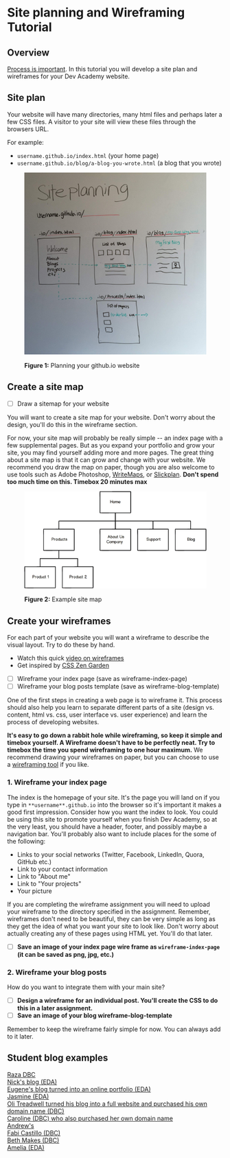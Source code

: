 # Site planning and Wireframing Tutorial

## Overview
[Process is important](../design-process-ARTICLE). In this tutorial you will develop a site plan and wireframes for your Dev Academy website.

## Site plan
Your website will have many directories, many html files and perhaps later a few CSS files.
A visitor to your site will view these files through the browsers URL.

For example:

- `username.github.io/index.html` (your home page)
- `username.github.io/blog/a-blog-you-wrote.html` (a blog that you wrote)

<figure>
  <img src="./images/site-planning.jpg" alt="planning your github.io website"><br>
  <figcaption>
    <p><strong>Figure 1:</strong> Planning your github.io website</p>
  </figcaption>
</figure>


## Create a site map
- [ ] Draw a sitemap for your website

You will want to create a site map for your website. Don't worry about the design, you'll do this in the wireframe section. 
<!-- DBC start --> 
For now, your site map will probably be really simple -- an index page with a few supplemental pages. But as you expand your portfolio and grow your site, you may find yourself adding more and more pages. The great thing about a site map is that it can grow and change with your website. We recommend you draw the map on paper, though you are also welcome to use tools such as Adobe Photoshop, [WriteMaps](https://www.writemaps.com/), or [Slickplan](http://slickplan.com/). **Don't spend too much time on this. Timebox 20 minutes max**

<figure>
  <img src="./images/sitemap.png" alt="site map"><br>
  <figcaption>
    <p><strong>Figure 2:</strong> Example site map</p>
  </figcaption>
</figure>


<!--DBC end-->

## Create your wireframes
For each part of your website you will want a wireframe to describe the visual layout. Try to do these by hand.

- Watch this quick [video on wireframes](../design-wireframes-VIDEO)
- Get inspired by [CSS Zen Garden](../css-zen-garden-DEMO)
- [ ] Wireframe your index page (save as wireframe-index-page)
- [ ] Wireframe your blog posts template (save as wireframe-blog-template)

<!-- DBC start -->
One of the first steps in creating a web page is to wireframe it. This process should also help you learn to separate different parts of a site (design vs. content, html vs. css, user interface vs. user experience) and learn the process of developing websites.

**It's easy to go down a rabbit hole while wireframing, so keep it simple and timebox yourself. A Wireframe doesn't have to be perfectly neat. Try to timebox the time you spend wireframing to one hour maximum.** We recommend drawing your wireframes on paper, but you can choose to use a [wireframing tool](http://mashable.com/2010/07/15/wireframing-tools/) if you like.

### 1. Wireframe your index page
The index is the homepage of your site. It's the page you will land on if you type in `**username**.github.io` into the browser so it's important it makes a good first impression. Consider how you want the index to look. You could be using this site to promote yourself when you finish Dev Academy, so at the very least, you should have a header, footer, and possibly maybe a navigation bar. You'll probably also want to include places for the some of the following:

  - Links to your social networks (Twitter, Facebook, LinkedIn, Quora, GitHub etc.)
  - Link to your contact information
  - Link to "About me"
  - Link to "Your projects"
  - Your picture

If you are completing the wireframe assignment you will need to upload your wireframe to the directory specified in the assignment. Remember, wireframes don't need to be beautiful, they can be very simple as long as they get the idea of what you want your site to look like. Don't worry about actually creating any of these pages using HTML yet. You'll do that later.

- [ ] **Save an image of your index page wire frame as `wireframe-index-page` (it can be saved as png, jpg, etc.)**

### 2. Wireframe your blog posts
How do you want to integrate them with your main site?

- [ ] **Design a wireframe for an individual post. You'll create the CSS to do this in a later assignment.**
- [ ] **Save an image of your blog wireframe-blog-template**

Remember to keep the wireframe fairly simple for now. You can always add to it later.

## Student blog examples

[Raza DBC](http://sjafri5.github.io/)  
[Nick's blog (EDA)](http://widdersh.in/)  
[Eugene's blog turned into an online portfolio (EDA)](http://euglazer.github.io/)  
[Jasmine (EDA)](http://jasminmayfield.github.io/)  
[Oli Treadwell turned his blog into a full website and purchased his own domain name (DBC)](http://www.olitreadwell.com/posts/)  
[Caroline (DBC) who also purchased her own domain name](http://car.oline.codes/)  
[Andrew's ](http://omgmakeme.github.io/index.html)  
[Fabi Castillo (DBC)](http://fab9.github.io/)  
[Beth Makes (DBC)](http://cynaria.github.io/)  
[Amelia (EDA)](http://amelialaundy.github.io/)  
